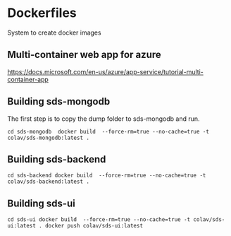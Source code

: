 # Dockerfiles
System to create docker images


## Multi-container web app for azure
https://docs.microsoft.com/en-us/azure/app-service/tutorial-multi-container-app


## Building sds-mongodb
The first step is to copy the dump folder to sds-mongodb
and run.

`
cd sds-mongodb 
docker build  --force-rm=true --no-cache=true -t colav/sds-mongodb:latest .
`

## Building sds-backend
`
cd sds-backend
docker build  --force-rm=true --no-cache=true -t colav/sds-backend:latest .
`

## Building sds-ui
`
cd sds-ui
docker build  --force-rm=true --no-cache=true -t colav/sds-ui:latest .
docker push colav/sds-ui:latest
`


